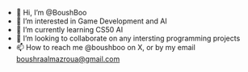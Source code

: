 - 👋 Hi, I’m @BoushBoo
- 👀 I’m interested in Game Development and AI
- 🌱 I’m currently learning CS50 AI
- 💞️ I’m looking to collaborate on any intersting programming projects
- 📫 How to reach me @boushboo on X, or by my email boushraalmazroua@gmail.com

<!---
BoushBoo/BoushBoo is a ✨ special ✨ repository because its `README.md` (this file) appears on your GitHub profile.
You can click the Preview link to take a look at your changes.
--->
